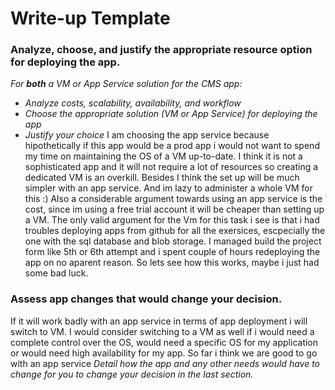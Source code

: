# Write-up Template

### Analyze, choose, and justify the appropriate resource option for deploying the app.

*For **both** a VM or App Service solution for the CMS app:*
- *Analyze costs, scalability, availability, and workflow*
- *Choose the appropriate solution (VM or App Service) for deploying the app*
- *Justify your choice*
I am choosing the app service because hipothetically if this app would be a prod app 
i would not want to spend my time on maintaining the OS of a VM up-to-date. I think it is not 
a sophisticated app and it will not require a lot of resources so creating a dedicated VM is an overkill. 
Besides I think the set up will be much simpler with an app service. And im lazy to administer a whole VM for this :) 
Also a considerable argument towards using an app service is the cost, since im using a free trial account it will be cheaper than setting up a VM.
The only valid argument for the Vm for this task i see is that i had troubles deploying apps from github for all the exersices, 
escpecially the one with the sql database and blob storage. I managed build the project form like 5th or 6th attempt and i spent
couple of hours redeploying the app on no aparent reason. So lets see how this works, maybe i just had some bad luck.

### Assess app changes that would change your decision.
If it will work badly with an app service in terms of app deployment i will switch to VM. 
I would consider switching to a VM as well if i would need a complete control over the OS,
would need a specific OS for my application or would need high availability for my app. 
So far i think we are good to go with an app service
*Detail how the app and any other needs would have to change for you to change your decision in the last section.* 